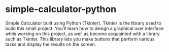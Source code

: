 # simple-calculator-python
Simple Calculator built using Python (Tkinter).
Tkinter is the library used to build this small project. You'll learn how to design a graphical user interface while working on this project, as well as become acquainted with a library such as Tkinter. This library lets you make buttons that perform various tasks and display the results on the screen.
